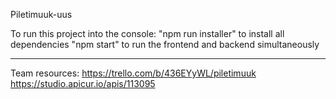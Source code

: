 Piletimuuk-uus

To run this project into the console:
"npm run installer" to install all dependencies
"npm start" to run the frontend and backend simultaneously

______________________________________________
Team resources:
https://trello.com/b/436EYyWL/piletimuuk
https://studio.apicur.io/apis/113095